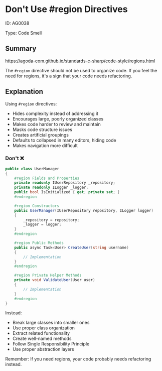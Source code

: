 ﻿# Don't Use #region Directives

ID: AG0038

Type: Code Smell

## Summary

https://agoda-com.github.io/standards-c-sharp/code-style/regions.html

The `#region` directive should not be used to organize code. If you feel the need for regions, it's a sign that your code needs refactoring.

## Explanation

Using `#region` directives:

- Hides complexity instead of addressing it
- Encourages large, poorly organized classes
- Makes code harder to review and maintain
- Masks code structure issues
- Creates artificial groupings
- Defaults to collapsed in many editors, hiding code
- Makes navigation more difficult

### Don't ❌

```csharp
public class UserManager
{
    #region Fields and Properties
    private readonly IUserRepository _repository;
    private readonly ILogger _logger;
    public bool IsInitialized { get; private set; }
    #endregion

    #region Constructors
    public UserManager(IUserRepository repository, ILogger logger)
    {
        _repository = repository;
        _logger = logger;
    }
    #endregion

    #region Public Methods
    public async Task<User> CreateUser(string username)
    {
        // Implementation
    }
    #endregion

    #region Private Helper Methods
    private void ValidateUser(User user)
    {
        // Implementation
    }
    #endregion
}
```

Instead:

- Break large classes into smaller ones
- Use proper class organization
- Extract related functionality
- Create well-named methods
- Follow Single Responsibility Principle
- Use proper abstraction layers

Remember: If you need regions, your code probably needs refactoring instead.
